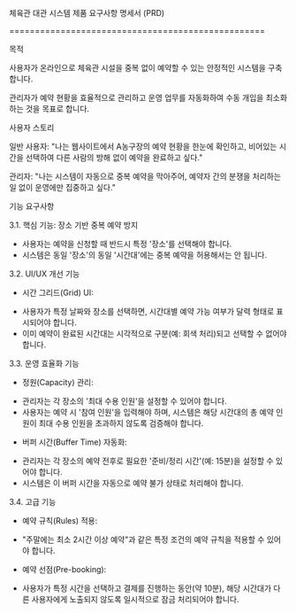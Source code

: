 체육관 대관 시스템 제품 요구사항 명세서 (PRD)

==================================================

목적

사용자가 온라인으로 체육관 시설을 중복 없이 예약할 수 있는 안정적인 시스템을 구축합니다.

관리자가 예약 현황을 효율적으로 관리하고 운영 업무를 자동화하여 수동 개입을 최소화하는 것을 목표로 합니다.

사용자 스토리

일반 사용자: "나는 웹사이트에서 A농구장의 예약 현황을 한눈에 확인하고, 비어있는 시간을 선택하여 다른 사람의 방해 없이 예약을 완료하고 싶다."

관리자: "나는 시스템이 자동으로 중복 예약을 막아주어, 예약자 간의 분쟁을 처리하는 일 없이 운영에만 집중하고 싶다."

기능 요구사항

3.1. 핵심 기능: 장소 기반 중복 예약 방지
* 사용자는 예약을 신청할 때 반드시 특정 '장소'를 선택해야 합니다.
* 시스템은 동일 '장소'의 동일 '시간대'에는 중복 예약을 허용해서는 안 됩니다.

3.2. UI/UX 개선 기능
* 시간 그리드(Grid) UI:
- 사용자가 특정 날짜와 장소를 선택하면, 시간대별 예약 가능 여부가 달력 형태로 표시되어야 합니다.
- 이미 예약이 완료된 시간대는 시각적으로 구분(예: 회색 처리)되고 선택할 수 없어야 합니다.

3.3. 운영 효율화 기능
* 정원(Capacity) 관리:
- 관리자는 각 장소의 '최대 수용 인원'을 설정할 수 있어야 합니다.
- 사용자는 예약 시 '참여 인원'을 입력해야 하며, 시스템은 해당 시간대의 총 예약 인원이 최대 수용 인원을 초과하지 않도록 검증해야 합니다.
* 버퍼 시간(Buffer Time) 자동화:
- 관리자는 각 장소의 예약 전후로 필요한 '준비/정리 시간'(예: 15분)을 설정할 수 있어야 합니다.
- 시스템은 이 버퍼 시간을 자동으로 예약 불가 상태로 처리해야 합니다.

3.4. 고급 기능
* 예약 규칙(Rules) 적용:
- "주말에는 최소 2시간 이상 예약"과 같은 특정 조건의 예약 규칙을 적용할 수 있어야 합니다.
* 예약 선점(Pre-booking):
- 사용자가 특정 시간을 선택하고 결제를 진행하는 동안(약 10분), 해당 시간대가 다른 사용자에게 노출되지 않도록 일시적으로 잠금 처리되어야 합니다.